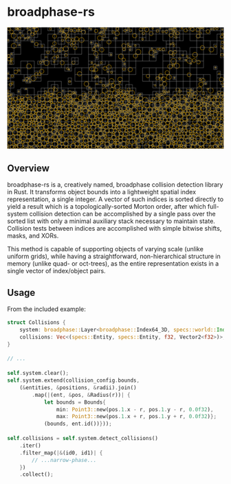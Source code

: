 # broadphase-rs

![Collision Grid](docs/images/example_with_grid.png)

## Overview

broadphase-rs is a, creatively named, broadphase collision detection library in Rust.  It transforms object bounds
into a lightweight spatial index representation, a single integer.  A vector of such indices is sorted directly to
yield a result which is a topologically-sorted Morton order, after which full-system collision detection can be
accomplished by a single pass over the sorted list with only a minimal auxiliary stack necessary to maintain state.
Collision tests between indices are accomplished with simple bitwise shifts, masks, and XORs.

This method is capable of supporting objects of varying scale (unlike uniform grids), while having a straightforward,
non-hierarchical structure in memory (unlike quad- or oct-trees), as the entire representation exists in a single
vector of index/object pairs.

## Usage

From the included example:

```Rust
struct Collisions {
    system: broadphase::Layer<broadphase::Index64_3D, specs::world::Index>,
    collisions: Vec<(specs::Entity, specs::Entity, f32, Vector2<f32>)>,
}

// ...

self.system.clear();
self.system.extend(collision_config.bounds,
    (&entities, &positions, &radii).join()
        .map(|(ent, &pos, &Radius(r))| {
            let bounds = Bounds{
                min: Point3::new(pos.1.x - r, pos.1.y - r, 0.0f32),
                max: Point3::new(pos.1.x + r, pos.1.y + r, 0.0f32)};
            (bounds, ent.id())}));

self.collisions = self.system.detect_collisions()
    .iter()
    .filter_map(|&(id0, id1)| {
        // ...narrow-phase...
    })
    .collect();
```
